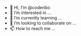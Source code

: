 - 👋 Hi, I’m @coderibo
- 👀 I’m interested in ...
- 🌱 I’m currently learning ...
- 💞️ I’m looking to collaborate on ...
- 📫 How to reach me ...

<!---
coderibo/coderibo is a ✨ special ✨ repository because its `README.md` (this file) appears on your GitHub profile.
You can click the Preview link to take a look at your changes.
--->
